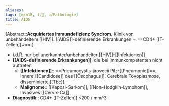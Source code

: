 ```yaml
---
aliases: 
tags: [m/m18, f/🦠, a/Pathologie]
title: AIDS
---
```

(Abstract::**Acquiriertes Immundefizienz Syndrom.** Klinik von unbehandeltem [[HIV]]. [[AIDS]]-definierende Erkrankungen + ==CD4+ [[T-Zellen]]↓==.)
- i.d.R. nur bei unerkannter/unbehandelter [[HIV]]-[[Infektionen]]
- **[[AIDS-definierende Erkrankungen]]**, die bei Immunkompetenten nicht auftreten
	- **[[Infektionen]]**:: ==Pneumocystis-jirovecii Pilz-[[Pneumonie]]==, Innere [[Candidose]] des [[Ösophagus]], Cerebrale Toxoplasmose, disseminierte [[Tbc]]
	- **Malignome**:: [[Kaposi-Sarkom]], [[Non-Hodgkin-Lymphom]], Invasives [[Cervix-Ca]]
- **Diagnostik**:: CD4+ [[T-Zellen]] <200 / mm^3